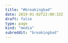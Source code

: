```yaml
---
title: "#breakingbad"
date: 2019-01-02T22:00:33Z
draft: false
type: page
kind: "media"
subreddit: "breakingbad"
---
```

